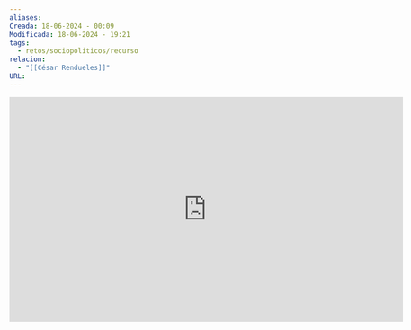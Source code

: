 ```yaml
---
aliases: 
Creada: 18-06-2024 - 00:09
Modificada: 18-06-2024 - 19:21
tags:
  - retos/sociopoliticos/recurso
relacion:
  - "[[César Rendueles]]"
URL:
---
```


<iframe width="700" height="400" src="https://www.youtube.com/embed/YRzQc2UKVZI?si=aJfGuhfMsbzzAIsg&amp;start=933" title="YouTube video player" frameborder="0" allow="accelerometer; autoplay; clipboard-write; encrypted-media; gyroscope; picture-in-picture; web-share" referrerpolicy="strict-origin-when-cross-origin" allowfullscreen></iframe>
